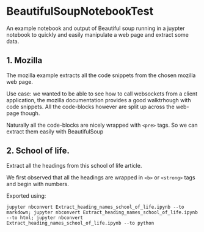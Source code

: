 # BeautifulSoupNotebookTest
An example notebook and output of Beautiful soup running in a juypter notebook to quickly and easily manipulate a web page and extract some data.


## 1. Mozilla
The mozilla example extracts all the code snippets from the chosen mozilla web page.

Use case: we wanted to be able to see how to call websockets from a client application, the mozilla
documentation provides a good walktrhough with code snippets. All the code-blocks however are split 
up across the web-page though. 

Naturally all the code-blocks are nicely wrapped with `<pre>` tags. So we can extract them easily 
with BeautifulSoup

## 2. School of life.

Extract all the headings from this school of life article. 

We first observed that all the headings are wrapped in `<b>` or `<strong>` tags and begin with 
numbers.


Exported using:

``` fish
jupyter nbconvert Extract_heading_names_school_of_life.ipynb --to markdown; jupyter nbconvert Extract_heading_names_school_of_life.ipynb --to html; jupyter nbconvert Extract_heading_names_school_of_life.ipynb --to python
```
